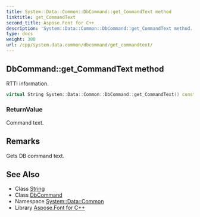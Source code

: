 ```yaml
---
title: System::Data::Common::DbCommand::get_CommandText method
linktitle: get_CommandText
second_title: Aspose.Font for C++
description: 'System::Data::Common::DbCommand::get_CommandText method. RTTI information in C++.'
type: docs
weight: 300
url: /cpp/system.data.common/dbcommand/get_commandtext/
---
```

## DbCommand::get_CommandText method


RTTI information.

```cpp
virtual String System::Data::Common::DbCommand::get_CommandText() const =0
```


### ReturnValue

Command text.
## Remarks


Gets DB command text. 
## See Also

* Class [String](../../../system/string/)
* Class [DbCommand](../)
* Namespace [System::Data::Common](../../)
* Library [Aspose.Font for C++](../../../)
